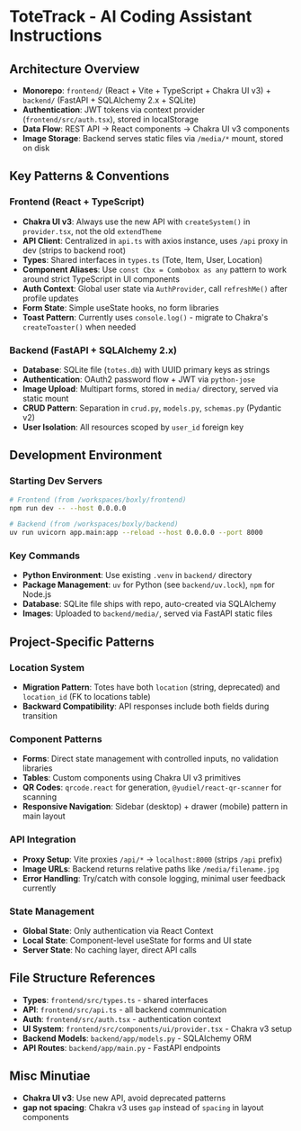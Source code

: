 # ToteTrack - AI Coding Assistant Instructions

## Architecture Overview
- **Monorepo**: `frontend/` (React + Vite + TypeScript + Chakra UI v3) + `backend/` (FastAPI + SQLAlchemy 2.x + SQLite)
- **Authentication**: JWT tokens via context provider (`frontend/src/auth.tsx`), stored in localStorage
- **Data Flow**: REST API → React components → Chakra UI v3 components
- **Image Storage**: Backend serves static files via `/media/*` mount, stored on disk

## Key Patterns & Conventions

### Frontend (React + TypeScript)
- **Chakra UI v3**: Always use the new API with `createSystem()` in `provider.tsx`, not the old `extendTheme`
- **API Client**: Centralized in `api.ts` with axios instance, uses `/api` proxy in dev (strips to backend root)
- **Types**: Shared interfaces in `types.ts` (Tote, Item, User, Location)
- **Component Aliases**: Use `const Cbx = Combobox as any` pattern to work around strict TypeScript in UI components
- **Auth Context**: Global user state via `AuthProvider`, call `refreshMe()` after profile updates
- **Form State**: Simple useState hooks, no form libraries
- **Toast Pattern**: Currently uses `console.log()` - migrate to Chakra's `createToaster()` when needed

### Backend (FastAPI + SQLAlchemy 2.x)
- **Database**: SQLite file (`totes.db`) with UUID primary keys as strings
- **Authentication**: OAuth2 password flow + JWT via `python-jose`
- **Image Upload**: Multipart forms, stored in `media/` directory, served via static mount
- **CRUD Pattern**: Separation in `crud.py`, `models.py`, `schemas.py` (Pydantic v2)
- **User Isolation**: All resources scoped by `user_id` foreign key

## Development Environment

### Starting Dev Servers
```bash
# Frontend (from /workspaces/boxly/frontend)
npm run dev -- --host 0.0.0.0

# Backend (from /workspaces/boxly/backend) 
uv run uvicorn app.main:app --reload --host 0.0.0.0 --port 8000
```

### Key Commands
- **Python Environment**: Use existing `.venv` in `backend/` directory
- **Package Management**: `uv` for Python (see `backend/uv.lock`), `npm` for Node.js
- **Database**: SQLite file ships with repo, auto-created via SQLAlchemy
- **Images**: Uploaded to `backend/media/`, served via FastAPI static files

## Project-Specific Patterns

### Location System
- **Migration Pattern**: Totes have both `location` (string, deprecated) and `location_id` (FK to locations table)
- **Backward Compatibility**: API responses include both fields during transition

### Component Patterns
- **Forms**: Direct state management with controlled inputs, no validation libraries
- **Tables**: Custom components using Chakra UI v3 primitives
- **QR Codes**: `qrcode.react` for generation, `@yudiel/react-qr-scanner` for scanning
- **Responsive Navigation**: Sidebar (desktop) + drawer (mobile) pattern in main layout

### API Integration
- **Proxy Setup**: Vite proxies `/api/*` → `localhost:8000` (strips `/api` prefix)
- **Image URLs**: Backend returns relative paths like `/media/filename.jpg`
- **Error Handling**: Try/catch with console logging, minimal user feedback currently

### State Management
- **Global State**: Only authentication via React Context
- **Local State**: Component-level useState for forms and UI state
- **Server State**: No caching layer, direct API calls

## File Structure References
- **Types**: `frontend/src/types.ts` - shared interfaces
- **API**: `frontend/src/api.ts` - all backend communication
- **Auth**: `frontend/src/auth.tsx` - authentication context
- **UI System**: `frontend/src/components/ui/provider.tsx` - Chakra v3 setup
- **Backend Models**: `backend/app/models.py` - SQLAlchemy ORM
- **API Routes**: `backend/app/main.py` - FastAPI endpoints

## Misc Minutiae
- **Chakra UI v3**: Use new API, avoid deprecated patterns
- **gap not spacing**: Chakra v3 uses `gap` instead of `spacing` in layout components